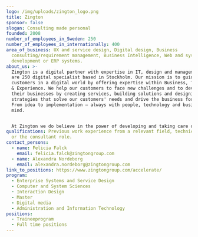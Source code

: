 ```yaml
---
logo: /img/uploads/zington_logo.png
title: Zington
sponsor: false
slogan: Consulting made personal
founded: 2008
number_of_employees_in_Sweden: 250
number_of_employees_in_internationally: 400
area_of_business: UX and service design, Digital design, Business
  consulting/requirement management, Business Intelligence, Web and system
  development or ERP systems.
about_us: >-
  Zington is a digital partner with expertise in IT, design and management. We
  are 250 digital specialist based in Stockholm. Our mission is to guide our
  customers in a digital world by offering expertise within Business, Technology
  & Experience. We help our customers to face new challenges and to develop
  their businesses by creating services, building solutions and designing
  strategies that solve our customers' needs and drive the business forward.
  From idea to implementation – always with people, technology and business in
  mind.


  At Zington we do believe in the power of developing and taking care of each other. To grow and become smarter, better and stronger, together. We want Zington to be a place where we develop and realize each other's potential by being seen, heard and challenged. We encourage creative thinking and taking initiative. That is how tomorrow's sharpest entrepreneurs will be formed. When you grow, companies grow.
qualifications: Previous work experience from a relevant field, technical field
  or the consultant role.
contact_persons:
  - name: Felicia Falck
    email: felicia.falck@zingtongroup.com
  - name: Alexandra Nordeborg
    email: alexandra.nordeborg@zingtongroup.com
link_to_positions: https://www.zingtongroup.com/accelerate/
program:
  - Enterprise Systems and Service Design
  - Computer and System Sciences
  - Interaction Design
  - Master
  - Digital media
  - Administration and Information Technology
positions:
  - Traineeprogram
  - Full time positions
---
```

